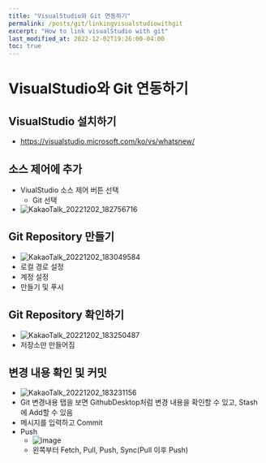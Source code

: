```yaml
---
title: "VisualStudio와 Git 연동하기"
permalink: /posts/git/linkingvisualstudiowithgit
excerpt: "How to link visualStudio with git"
last_modified_at: 2022-12-02T19:26:00-04:00
toc: true
---
```


# VisualStudio와 Git 연동하기
## VisualStudio 설치하기
- https://visualstudio.microsoft.com/ko/vs/whatsnew/

## 소스 제어에 추가
- ViualStudio 소스 제어 버튼 선택
    - Git 선택
- ![KakaoTalk_20221202_182756716](https://user-images.githubusercontent.com/11372675/205271576-551cfeea-8319-4777-a489-5a13883ddf74.png)


## Git Repository 만들기
- ![KakaoTalk_20221202_183049584](https://user-images.githubusercontent.com/11372675/205271731-467af822-1293-49db-967f-0fdaa0c7e47b.png)
- 로컬 경로 설정
- 계정 설정
- 만들기 및 푸시

## Git Repository 확인하기
- ![KakaoTalk_20221202_183250487](https://user-images.githubusercontent.com/11372675/205271801-2c6ec9a8-8255-4ddd-bdba-bd691687389b.png)
- 저장소만 만들어짐

## 변경 내용 확인 및 커밋
- ![KakaoTalk_20221202_183231156](https://user-images.githubusercontent.com/11372675/205271772-c0aa97fa-c330-4118-97e4-4c82a78ffc8a.png)
- Git 변경내용 탭을 보면 GithubDesktop처럼 변경 내용을 확인할 수 있고, Stash에 Add할 수 있음
- 메시지를 입력하고 Commit
- Push
    - ![image](https://user-images.githubusercontent.com/11372675/205277040-0595cb13-28b2-4054-8a14-8a2110cb084e.png)
    - 왼쪽부터 Fetch, Pull, Push, Sync(Pull 이후 Push)
